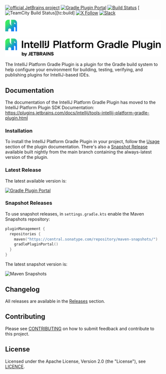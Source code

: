 [![official JetBrains project](https://jb.gg/badges/official.svg)][jb:github]
[![Gradle Plugin Portal][gradle-plugin-badge]][gradle-plugin-page]
[![Build Status](https://github.com/JetBrains/intellij-platform-gradle-plugin/workflows/Build/badge.svg)][gh:build]
[![TeamCity Build Status](https://teamcity.jetbrains.com/app/rest/builds/buildType:(id:OpenSourceProjects_GradleIntellijPlugin_UnitTests),branch:%3Cdefault%3E/statusIcon)][tc:build]
[![X Follow](https://img.shields.io/badge/follow-%40JBPlatform-1DA1F2?logo=x)][jb:x]
[![Slack](https://img.shields.io/badge/Slack-%23intellij--platform--gradle--plugin-blue?style=flat-square&logo=Slack)][jb:slack]

![IntelliJ Platform Gradle Plugin](.github/readme/intellij-platform-gradle-plugin-dark.svg#gh-dark-mode-only)
![IntelliJ Platform Gradle Plugin](.github/readme/intellij-platform-gradle-plugin-light.svg#gh-light-mode-only)

The IntelliJ Platform Gradle Plugin is a plugin for the Gradle build system to help configure your environment for building, testing, verifying, and publishing plugins for IntelliJ-based IDEs.

## Documentation
The documentation of the IntelliJ Platform Gradle Plugin has moved to the IntelliJ Platform Plugin SDK Documentation:
https://plugins.jetbrains.com/docs/intellij/tools-intellij-platform-gradle-plugin.html

### Installation
To install the IntelliJ Platform Gradle Plugin in your project, follow the [Usage](https://plugins.jetbrains.com/docs/intellij/tools-intellij-platform-gradle-plugin.html#usage) section of the plugin documentation.
There's also a [Snapshot Release](https://plugins.jetbrains.com/docs/intellij/tools-intellij-platform-gradle-plugin.html#using-snapshot-release) available built nightly from the main branch containing the always-latest version of the plugin.

### Latest Release

The latest available version is:
 
[![Gradle Plugin Portal][gradle-plugin-badge]][gradle-plugin-page]

### Snapshot Releases

To use snapshot releases, in `settings.gradle.kts` enable the Maven Snapshots repository:

```kotlin
pluginManagement {
  repositories {
    maven("https://central.sonatype.com/repository/maven-snapshots/")
    gradlePluginPortal()
  }
}
```

The latest snapshot version is:

![Maven Snapshots](https://img.shields.io/maven-metadata/v?metadataUrl=https%3A%2F%2Fcentral.sonatype.com%2Frepository%2Fmaven-snapshots%2Forg%2Fjetbrains%2Fintellij%2Fplatform%2Fintellij-platform-gradle-plugin%2Fmaven-metadata.xml&label=Maven%20Snapshots)

## Changelog
All releases are available in the [Releases](https://github.com/JetBrains/intellij-platform-gradle-plugin/releases) section.

## Contributing
Please see [CONTRIBUTING](./CONTRIBUTING.md) on how to submit feedback and contribute to this project.

## License
Licensed under the Apache License, Version 2.0 (the "License"), see [LICENCE](./LICENSE).

[gh:build]: https://github.com/JetBrains/intellij-platform-gradle-plugin/actions/workflows/build.yml
[jb:github]: https://github.com/JetBrains#jetbrains-open-source
[jb:slack]: https://plugins.jetbrains.com/slack
[jb:x]: https://twitter.com/JBPlatform
[tc:build]: https://teamcity.jetbrains.com/project/OpenSourceProjects_GradleIntellijPlugin?mode=builds
[gradle-plugin-badge]: https://img.shields.io/gradle-plugin-portal/v/org.jetbrains.intellij.platform?color=green&label=Gradle%20Plugin%20Portal&logo=gradle
[gradle-plugin-page]: https://plugins.gradle.org/plugin/org.jetbrains.intellij.platform
